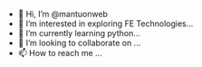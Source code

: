 - 👋 Hi, I’m @mantuonweb
- 👀 I’m interested in exploring FE Technologies...
- 🌱 I’m currently learning python...
- 💞️ I’m looking to collaborate on ...
- 📫 How to reach me ...

<!---
mantuonweb/mantuonweb is a ✨ special ✨ repository because its `README.md` (this file) appears on your GitHub profile.
You can click the Preview link to take a look at your changes.
--->
